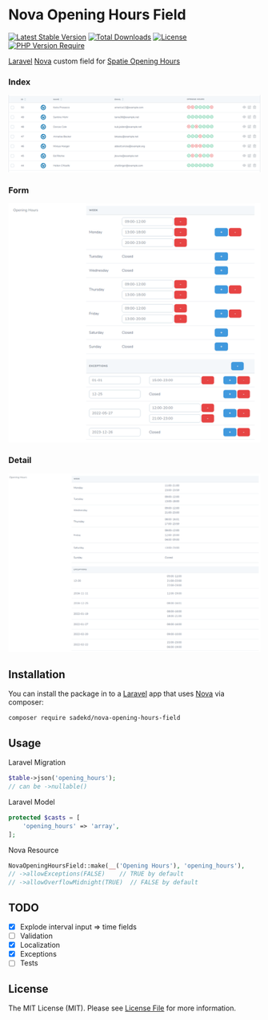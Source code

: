 # Nova Opening Hours Field

[![Latest Stable Version](https://poser.pugx.org/sadekd/nova-opening-hours-field/v)](https://packagist.org/packages/sadekd/nova-opening-hours-field)
[![Total Downloads](https://poser.pugx.org/sadekd/nova-opening-hours-field/downloads)](https://packagist.org/packages/sadekd/nova-opening-hours-field)
[![License](https://poser.pugx.org/sadekd/nova-opening-hours-field/license)](https://packagist.org/packages/sadekd/nova-opening-hours-field)
[![PHP Version Require](https://poser.pugx.org/sadekd/nova-opening-hours-field/require/php)](https://packagist.org/packages/sadekd/nova-opening-hours-field)

[Laravel](https://laravel.com) [Nova](https://nova.laravel.com) custom field for [Spatie Opening Hours](https://github.com/spatie/opening-hours)

### Index

![Screenshot Index](screenshot-index.png)

### Form

![Screenshot Form](screenshot-form.png)

### Detail

![Screenshot Detail](screenshot-detail.png)

## Installation

You can install the package in to a [Laravel](https://laravel.com) app that uses [Nova](https://nova.laravel.com) via composer:

```bash
composer require sadekd/nova-opening-hours-field
```

## Usage

Laravel Migration

```php
$table->json('opening_hours');
// can be ->nullable()
```

Laravel Model

```php
protected $casts = [
    'opening_hours' => 'array',
];
```

Nova Resource

```php
NovaOpeningHoursField::make(__('Opening Hours'), 'opening_hours'),
// ->allowExceptions(FALSE)    // TRUE by default
// ->allowOverflowMidnight(TRUE)  // FALSE by default
```

## TODO

- [x] Explode interval input => time fields
- [ ] Validation
- [x] Localization
- [x] Exceptions
- [ ] Tests

## License

The MIT License (MIT). Please see [License File](LICENSE.md) for more information.

